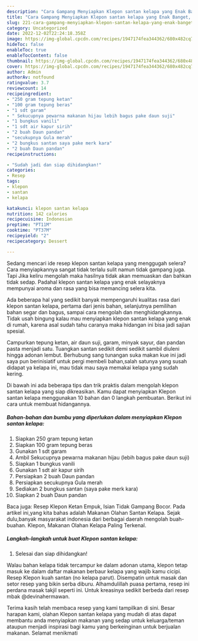 ```yaml
---
description: "Cara Gampang Menyiapkan Klepon santan kelapa yang Enak Banget, Buat Buka Puasa Sempurna"
title: "Cara Gampang Menyiapkan Klepon santan kelapa yang Enak Banget, Buat Buka Puasa Sempurna"
slug: 221-cara-gampang-menyiapkan-klepon-santan-kelapa-yang-enak-banget-buat-buka-puasa-sempurna
category: Uncategorized
date: 2022-12-02T22:24:18.358Z
image: https://img-global.cpcdn.com/recipes/1947174fea344362/680x482cq70/klepon-santan-kelapa-foto-resep-utama.jpg
hideToc: false
enableToc: true
enableTocContent: false
thumbnail: https://img-global.cpcdn.com/recipes/1947174fea344362/680x482cq70/klepon-santan-kelapa-foto-resep-utama.jpg
cover: https://img-global.cpcdn.com/recipes/1947174fea344362/680x482cq70/klepon-santan-kelapa-foto-resep-utama.jpg
author: Admin
authorAv: notfound
ratingvalue: 3.7
reviewcount: 14
recipeingredient:
- "250 gram tepung ketan"
- "100 gram tepung beras"
- "1 sdt garam"
- " Sekucupnya pewarna makanan hijau lebih bagus pake daun suji"
- "1 bungkus vanili"
- "1 sdt air kapur sirih"
- "2 buah Daun pandan"
- "secukupnya Gula merah"
- "2 bungkus santan saya pake merk kara"
- "2 buah Daun pandan"
recipeinstructions:

- "Sudah jadi dan siap dihidangkan!"
categories:
- Resep
tags:
- klepon
- santan
- kelapa

katakunci: klepon santan kelapa 
nutrition: 142 calories
recipecuisine: Indonesian
preptime: "PT11M"
cooktime: "PT37M"
recipeyield: "2"
recipecategory: Dessert

---
```



Sedang mencari ide resep klepon santan kelapa yang menggugah selera? Cara menyiapkannya sangat tidak terlalu sulit namun tidak gampang juga. Tapi Jika keliru mengolah maka hasilnya tidak akan memuaskan dan bahkan tidak sedap. Padahal klepon santan kelapa yang enak selayaknya mempunyai aroma dan rasa yang bisa memancing selera kita.


Ada beberapa hal yang sedikit banyak mempengaruhi kualitas rasa dari klepon santan kelapa, pertama dari jenis bahan, selanjutnya pemilihan bahan segar dan bagus, sampai cara mengolah dan menghidangkannya. Tidak usah bingung kalau mau menyiapkan klepon santan kelapa yang enak di rumah, karena asal sudah tahu caranya maka hidangan ini bisa jadi sajian spesial.

Campurkan tepung ketan, air daun suji, garam, minyak sayur, dan pandan pasta menjadi satu. Tuangkan santan sedikit demi sedikit sambil diuleni hingga adonan lembut. Berhubung sang tunangan suka makan kue ini jadi saya pun berinisiatif untuk pergi membeli bahan,salah satunya yang susah didapat ya kelapa ini, mau tidak mau saya memakai kelapa yang sudah kering.


Di bawah ini ada beberapa tips dan trik praktis dalam mengolah klepon santan kelapa yang siap dikreasikan. Kamu dapat menyiapkan Klepon santan kelapa menggunakan 10 bahan dan 0 langkah pembuatan. Berikut ini cara untuk membuat hidangannya.

<!--inarticleads1-->

##### Bahan-bahan dan bumbu yang diperlukan dalam menyiapkan Klepon santan kelapa:

1. Siapkan 250 gram tepung ketan
1. Siapkan 100 gram tepung beras
1. Gunakan 1 sdt garam
1. Ambil  Sekucupnya pewarna makanan hijau (lebih bagus pake daun suji)
1. Siapkan 1 bungkus vanili
1. Gunakan 1 sdt air kapur sirih
1. Persiapkan 2 buah Daun pandan
1. Persiapkan secukupnya Gula merah
1. Sediakan 2 bungkus santan (saya pake merk kara)
1. Siapkan 2 buah Daun pandan


Baca juga: Resep Klepon Ketan Empuk, Isian Tidak Gampang Bocor. Pada artikel ini,yang kita bahas adalah Makanan Olahan Santan Kelapa. Sejak dulu,banyak masyarakat indonesia dari berbagai daerah mengolah buah-buahan. Klepon, Makanan Olahan Kelapa Paling Terkenal. 

<!--inarticleads2-->

##### Langkah-langkah untuk buat Klepon santan kelapa:


1. Selesai dan siap dihidangkan!

Walau bahan kelapa tidak tercampur ke dalam adonan utama, klepon tetap masuk ke dalam daftar makanan berbaur kelapa yang wajib kamu cicipi. Resep Klepon kuah santan (no kelapa parut). Disempatin untuk masak dan setor resep yang bikin serba diburu. Alhamdulillah puasa pertama, resep ini perdana masak takjil seperti ini. Untuk kreasinya sedikit berbeda dari resep mbak @devinahermawan. 

Terima kasih telah membaca resep yang kami tampilkan di sini. Besar harapan kami, olahan Klepon santan kelapa yang mudah di atas dapat membantu anda menyiapkan makanan yang sedap untuk keluarga/teman ataupun menjadi inspirasi bagi kamu yang berkeinginan untuk berjualan makanan. Selamat menikmati
